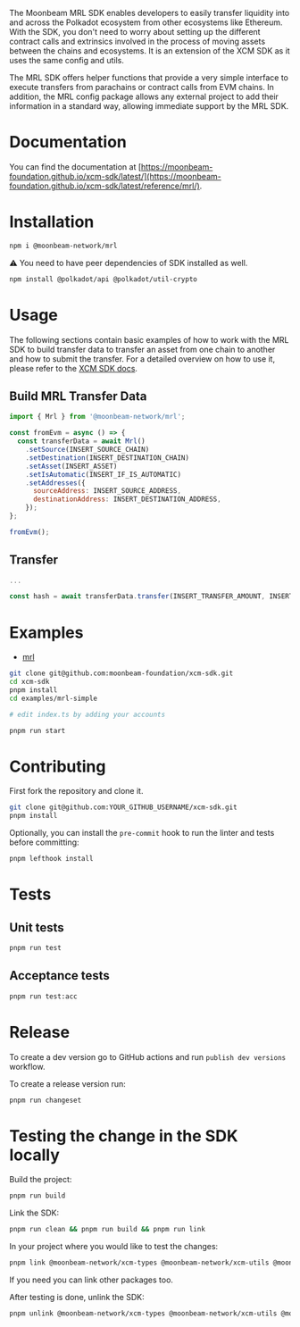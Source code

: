 The Moonbeam MRL SDK enables developers to easily transfer liquidity into and across the Polkadot ecosystem from other ecosystems like Ethereum. With the SDK, you don't need to worry about setting up the different contract calls and extrinsics involved in the process of moving assets between the chains and ecosystems. It is an extension of the XCM SDK as it uses the same config and utils.

The MRL SDK offers helper functions that provide a very simple interface to execute transfers from parachains or contract calls from EVM chains. In addition, the MRL config package allows any external project to add their information in a standard way, allowing immediate support by the MRL SDK.

# Documentation

You can find the documentation at [https://moonbeam-foundation.github.io/xcm-sdk/latest/](https://moonbeam-foundation.github.io/xcm-sdk/latest/reference/mrl/).

# Installation

```bash
npm i @moonbeam-network/mrl
```

:warning: You need to have peer dependencies of SDK installed as well.

```bash
npm install @polkadot/api @polkadot/util-crypto
```

# Usage

The following sections contain basic examples of how to work with the MRL SDK to build transfer data to transfer an asset from one chain to another and how to submit the transfer. For a detailed overview on how to use it, please refer to the [XCM SDK docs](https://moonbeam-foundation.github.io/xcm-sdk/latest/example-usage/mrl).

## Build MRL Transfer Data

```js
import { Mrl } from '@moonbeam-network/mrl';

const fromEvm = async () => {
  const transferData = await Mrl()
    .setSource(INSERT_SOURCE_CHAIN)
    .setDestination(INSERT_DESTINATION_CHAIN)
    .setAsset(INSERT_ASSET)
    .setIsAutomatic(INSERT_IF_IS_AUTOMATIC)
    .setAddresses({
      sourceAddress: INSERT_SOURCE_ADDRESS,
      destinationAddress: INSERT_DESTINATION_ADDRESS,
    });
};

fromEvm();
```	

## Transfer

```js
...

const hash = await transferData.transfer(INSERT_TRANSFER_AMOUNT, INSERT_IF_IS_AUTOMATIC, { INSERT_SIGNERS });

```

# Examples

- [mrl](https://github.com/moonbeam-foundation/xcm-sdk/blob/main/examples/mrl-simple)

```bash
git clone git@github.com:moonbeam-foundation/xcm-sdk.git
cd xcm-sdk
pnpm install
cd examples/mrl-simple

# edit index.ts by adding your accounts

pnpm run start
```

# Contributing

First fork the repository and clone it.

```bash
git clone git@github.com:YOUR_GITHUB_USERNAME/xcm-sdk.git
pnpm install
```

Optionally, you can install the `pre-commit` hook to run the linter and tests before committing:

```bash
pnpm lefthook install
```

# Tests

## Unit tests

```bash
pnpm run test
```

## Acceptance tests

```bash
pnpm run test:acc
```

# Release

To create a dev version go to GitHub actions and run `publish dev versions` workflow.

To create a release version run:

```bash
pnpm run changeset
```

# Testing the change in the SDK locally

Build the project:

```bash
pnpm run build
```

Link the SDK:

```bash
pnpm run clean && pnpm run build && pnpm run link
```

In your project where you would like to test the changes:

```bash
pnpm link @moonbeam-network/xcm-types @moonbeam-network/xcm-utils @moonbeam-network/xcm-builder @moonbeam-network/xcm-config @moonbeam-network/xcm-sdk @moonbeam-network/mrl
```

If you need you can link other packages too.

After testing is done, unlink the SDK:

```bash
pnpm unlink @moonbeam-network/xcm-types @moonbeam-network/xcm-utils @moonbeam-network/xcm-builder @moonbeam-network/xcm-config @moonbeam-network/xcm-sdk @moonbeam-network/mrl
```

